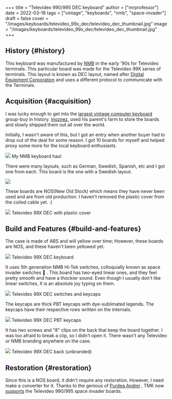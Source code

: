 +++
title = "Televideo 990/995 DEC keyboard"
author = ["mrprofessor"]
date = 2022-03-18
tags = ["vintage", "keyboards", "nmb", "space-invader"]
draft = false
cover = "/images/keyboards/televideo_99x_dec/televideo_dec_thumbnail.jpg"
image = "/images/keyboards/televideo_99x_dec/televideo_dec_thumbnail.jpg"
+++

## History {#history}

This keyboard was manufactured by [NMB](https://www.nmbtc.com/) in the early '90s for Televideo terminals.
This particular board was made for the Televideo 99X series of terminals. This
layout is known as DEC layout, named after [Digital Equipment Corporation](https://deskthority.net/wiki/Digital_Equipment_Corporation) and
uses a different protocol to communicate with the Terminals.


## Acquisition {#acquisition}

I was lucky enough to get into the [largest vintage computer keyboard](https://deskthority.net/viewtopic.php?f=2&t=25763) group-buy
in history. [Inoznez](https://deskthority.net/memberlist.php?mode=viewprofile&u=21126), used his parent's farm to store the boards and slowly
shipped them out all over the world.

Initially, I wasn't aware of this, but I got an entry when another buyer had to
drop out of the deal for some reason. I got 10 boards for myself and helped proxy
some more for the local keyboard enthusiasts.

<div class="post-image">
  <img src="/images/keyboards/televideo_99x_dec/nmb_keyboards.jpg" loading="lazy"/>
  <span class="img-description"> My NMB keyboard haul </span>
</div>

There were many layouts, such as German, Swedish, Spanish, etc and I got one
from each. This board is the one with a Swedish layout.

<div class="post-image">
  <img src="/images/keyboards/televideo_99x_dec/televideo_99x_dec_with_box.jpg" loading="lazy"/>
  <span class="img-description">  </span>
</div>

These boards are NOS(New Old Stock) which means they have never been used and
are from old production. I haven't removed the plastic cover from the coiled
cable yet. :)

<div class="post-image">
  <img src="/images/keyboards/televideo_99x_dec/televideo_99x_dec_plastic_cover.jpg" loading="lazy"/>
  <span class="img-description"> Televideo 99X DEC with plastic cover </span>
</div>


## Build and Features {#build-and-features}

The case is made of ABS and will yellow over time; However, these boards are NOS,
and these haven't been yellowed yet.

<div class="post-image">
  <img src="/images/keyboards/televideo_99x_dec/televideo_99x_dec.jpg" loading="lazy"/>
  <span class="img-description"> Televideo 99X DEC keyboard </span>
</div>

It uses 5th generation NMB Hi-Tek switches, colloquially known as space invader
switches 👾 . This board has two-eyed linear ones, and they feel pretty smooth
and have a thockier sound. Even though I usually don't like linear switches, It
is an absolute joy typing on them.

<div class="post-image">
  <img src="/images/keyboards/televideo_99x_dec/televideo_99x_dec_no_case.jpg" loading="lazy"/>
  <span class="img-description"> Televideo 99X DEC switches and keycaps </span>
</div>

The keycaps are thick PBT keycaps with dye-sublimated legends. The keycaps have
their respective rows written on the internals.

<div class="post-image">
  <img src="/images/keyboards/televideo_99x_dec/televideo_99x_dec_keycaps.jpg" loading="lazy"/>
  <span class="img-description"> Televideo 99X DEC PBT keycaps </span>
</div>

It has two screws and "8" clips on the back that keep the board together. I was
too afraid to break a clip, so I didn't open it. There wasn't any Televideo or
NMB branding anywhere on the case.

<div class="post-image">
  <img src="/images/keyboards/televideo_99x_dec/televideo_99x_dec_back.jpg" loading="lazy"/>
  <span class="img-description"> Televideo 99X DEC back (unbranded) </span>
</div>


## Restoration {#restoration}

Since this is a NOS board, it didn't require any restoration. However, I need
make a converter for it. Thanks to the genious of [Purdea Andrei](https://github.com/purdeaandrei) , TMK now
[supports](https://github.com/tmk/tmk_keyboard/pull/711) the Televideo 990/995 space invader boards.

